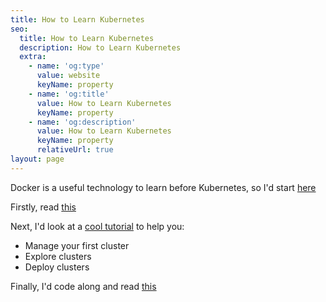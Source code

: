 ```yaml
---
title: How to Learn Kubernetes
seo:
  title: How to Learn Kubernetes
  description: How to Learn Kubernetes
  extra:
    - name: 'og:type'
      value: website
      keyName: property
    - name: 'og:title'
      value: How to Learn Kubernetes
      keyName: property
    - name: 'og:description'
      value: How to Learn Kubernetes
      keyName: property
      relativeUrl: true
layout: page
---
```


Docker is a useful technology to learn before Kubernetes, so I'd start [here](/how-to-learn/docker/)

Firstly, read [this](https://containerjournal.com/topics/container-ecosystems/how-docker-and-kubernetes-work-together)

Next, I'd look at a [cool tutorial](https://kubernetes.io/docs/tutorials/kubernetes-basics/create-cluster/cluster-interactive/) to help you:
- Manage your first cluster
- Explore clusters
- Deploy clusters

Finally, I'd code along and read [this](https://www.freecodecamp.org/news/learn-kubernetes-in-under-3-hours-a-detailed-guide-to-orchestrating-containers-114ff420e882/)